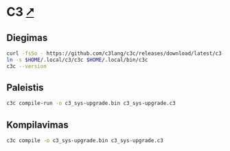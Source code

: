 # C3 [&#x2B67;](https://c3-lang.org/)

## Diegimas

```bash
curl -fsSo - https://github.com/c3lang/c3c/releases/download/latest/c3-ubuntu-20.tar.gz | tar -xzvC $HOME/.local
ln -s $HOME/.local/c3/c3c $HOME/.local/bin/c3c
c3c --version
```

## Paleistis

```bash
c3c compile-run -o c3_sys-upgrade.bin c3_sys-upgrade.c3
```

## Kompilavimas

```bash
c3c compile -o c3_sys-upgrade.bin c3_sys-upgrade.c3
```

